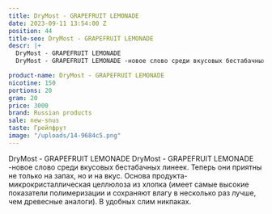 ```yaml
---
title: DryMost - GRAPEFRUIT LEMONADE
date: 2023-09-11 13:54:00 Z
position: 44
title-seo: DryMost - GRAPEFRUIT LEMONADE
descr: |+
  DryMost - GRAPEFRUIT LEMONADE
  DryMost - GRAPEFRUIT LEMONADE -новое слово среди вкусовых бестабачных линеек. Теперь они приятны не только на запах, но и на вкус. Основа продукта-микрокристаллическая целлюлоза из хлопка (имеет самые высокие показатели полимеризации и сохраняют влагу в несколько раз лучше, чем древесные аналоги). В удобных слим никпаках.

product-name: DryMost - GRAPEFRUIT LEMONADE
nicotine: 150
portions: 20
gram: 20
price: 3000
brand: Russian products
sale: new-snus
taste: Грейпфрут
image: "/uploads/14-9684c5.png"
---
```


DryMost - GRAPEFRUIT LEMONADE
DryMost - GRAPEFRUIT LEMONADE -новое слово среди вкусовых бестабачных линеек. Теперь они приятны не только на запах, но и на вкус. Основа продукта-микрокристаллическая целлюлоза из хлопка (имеет самые высокие показатели полимеризации и сохраняют влагу в несколько раз лучше, чем древесные аналоги). В удобных слим никпаках.

